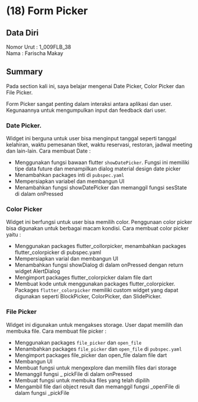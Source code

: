 # (18) Form Picker
## Data Diri
Nomor Urut : 1_009FLB_38 <br>
Nama : Farischa Makay

## Summary
Pada section kali ini, saya belajar mengenai Date Picker, Color Picker dan File Picker.

Form Picker sangat penting dalam interaksi antara aplikasi dan user. Kegunaannya untuk mengumpulkan input dan feedback dari user.

### Date Picker.
Widget ini berguna untuk user bisa menginput tanggal seperti tanggal kelahiran, waktu pemesanan tiket, waktu reservasi, restoran, jadwal meeting dan lain-lain. Cara membuat Date :
- Menggunakan fungsi bawaan flutter ```showDatePicker```. Fungsi ini memiliki tipe data future dan menampilkan dialog material design date picker
- Menambahkan packages inti di ```pubspec.yaml``` 
- Mempersiapkan variabel dan membangun UI
- Menambahkan fungsi showDatePicker dan memanggil fungsi sesState di dalam onPressed

### Color Picker
Widget ini berfungsi untuk user bisa memilih color. Penggunaan color picker bisa digunakan untuk berbagai macam kondisi. Cara membuat color picker yaitu :
- Menggunakan packages flutter_collorpicker, menambahkan packages flutter_colorpicker di pubspec.yaml 
- Mempersiapkan varial dan membangun UI
- Menambahkan fungsi showDialog di dalam onPressed dengan return widget AlertDialog
- Mengimport packages flutter_colorpicker dalam file dart
- Membuat kode untuk menggunakan packages flutter_colorpicker.
Packages ```flutter_colorpicker``` memiliki custom widget yang dapat digunakan seperti BlockPicker, ColorPicker, dan SlidePicker.

### File Picker
Widget ini digunakan untuk mengakses storage. User dapat memilih dan membuka file. Cara membuat file picker : 
- Menggunakan packages ```file_picker``` dan ```open_file```
- Menambahkan packages ```file_picker``` dan ```open_file``` di ```pubspec.yaml``` 
- Mengimport packages file_picker dan open_file dalam file dart
- Membangun UI
- Membuat fungsi untuk mengexplore dan memilih files dari storage
- Memanggil fungsi _ pickFile di dalam onPressed
- Membuat fungsi untuk membuka files yang telah dipilih
- Mengambil file dari object result dan memanggil fungsi _openFile di dalam fungsi _pickFile




